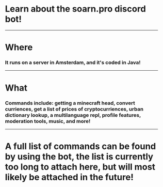 <html>
  <head>
    <title>Learn about the soarn.pro discord bot!</title>
  </head>
</html>


# Learn about the soarn.pro discord bot!
---
# Where
### It runs on a server in Amsterdam, and it's coded in Java!
---
# What
### Commands include: getting a minecraft head, convert curriences, get a list of prices of cryptocurriences, urban dictionary lookup, a multilanguage repl, profile features, moderation tools, music, and more!
---
# A full list of commands can be found by using the bot, the list is currently too long to attach here, but will most likely be attached in the future!
